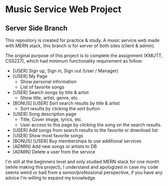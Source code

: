 # Music Service Web Project

## Server Side Branch
This repository is created for practice & study. A music service web made with MERN stack, this branch is for server of both sites (client & admin).

The original purpose of this project is to complete the assignment (KMUTT, CSS227), which had minimum functionality requirement as follow:

-   [USER] Sign up, Sign in, Sign out (User / Manager)
-   [USER] My Page
    -   Show personal information
    -   List of favorite songs
-   [USER] Search songs by title & artist
    -   Show title, artist, genre, etc.
-   [BONUS] [USER] Sort search results by title & artist
    -   Sort results by clicking the sort button
-   [USER] Song description page
    -   Title, Cover image, lyrics, etc.
    -   User access to this page by clicking the song on the search results.
-   [USER] Add songs from search results to the favorite or download list
-   [USER] Show most favorite songs
-   [BONUS] [USER] Buy memberships to use additional services
-   [ADMIN] Add new songs or artists to DB
-   [ADMIN] Delete a user from the service

I'm still at the beginners level and only studied MERN stack for one month (while making this project), I understand and apologized in case my code seems weird or bad from a senior/professional perspective, if you have any advice I'm willing to expand my knowledge.
